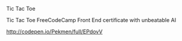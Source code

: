 Tic Tac Toe

Tic Tac Toe FreeCodeCamp Front End certificate with unbeatable AI

http://codepen.io/Pekmen/full/EPdovV
